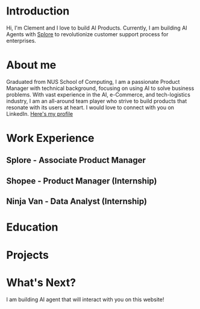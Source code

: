 # Introduction
Hi, I'm Clement and I love to build AI Products. 
Currently, I am building AI Agents with [Splore](https://splore.ai) to revolutionize customer support process for enterprises.

# About me
Graduated from NUS School of Computing, I am a passionate Product Manager with technical background, focusing on using AI to solve business problems.
With vast experience in the AI, e-Commerce, and tech-logistics industry, I am an all-around team player who strive to build products that resonate with its users at heart.
I would love to connect with you on LinkedIn. [Here's my profile](https://linkedin.com/in/clementharsoyo)

# Work Experience
## Splore - Associate Product Manager

## Shopee - Product Manager (Internship)

## Ninja Van - Data Analyst (Internship)

# Education

# Projects

# What's Next?
I am building AI agent that will interact with you on this website!

